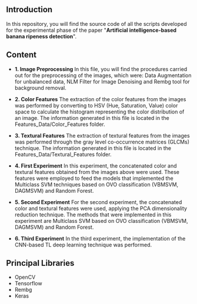 ## Introduction
In this repository, you will find the source code of all the scripts developed for the experimental phase of the paper &quot;**Artificial intelligence-based banana ripeness detection**&quot;.

## Content
- **1. Image Preprocessing**
In this file, you will find the procedures carried out for the preprocessing of the images, which were: Data Augmentation for unbalanced data, NLM Filter for Image Denoising and Rembg tool for background removal.

- **2. Color Features**
The extraction of the color features from the images was performed by converting to HSV (Hue, Saturation, Value) color space to calculate the histogram representing the color distribution of an image. The information generated in this file is located in the Features_Data/Color_Features folder.

- **3. Textural Features**
The extraction of textural features from the images was performed through the gray level co-occurrence matrices (GLCMs) technique. The information generated in this file is located in the Features_Data/Textural_Features folder.

- **4. First Experiment**
In this experiment, the concatenated color and textural features obtained from the images above were used. These features were employed to feed the models that implemented the Multiclass SVM techniques based on OVO classification (VBMSVM, DAGMSVM) and Random Forest.

- **5. Second Experiment**
For the second experiment, the concatenated color and textural features were used, applying the PCA dimensionality reduction technique. The methods that were implemented in this experiment are Multiclass SVM based on OVO classification (VBMSVM, DAGMSVM) and Random Forest.

- **6. Third Experiment**
In the third experiment, the implementation of the CNN-based TL deep learning technique was performed.

## Principal Libraries
- OpenCV
- Tensorflow
- Rembg
- Keras
